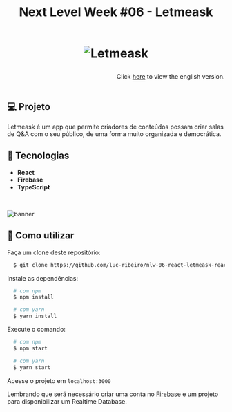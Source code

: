 <h1 align="center">
Next Level Week #06 - Letmeask
<br>
<br>

  ![Letmeask](https://github.com/luc-ribeiro/nlw-06-react-letmeask/blob/main/design/logo.svg)
</h1>

<div align="right">
  Click <a href="https://github.com/luc-ribeiro/nlw-06-letmeask-react/blob/main/README.md">here</a> to view the english version.
</div>
<br>

## 💻 Projeto
Letmeask é um app que permite criadores de conteúdos possam criar salas de Q&A com o seu público, de uma forma muito organizada e democrática. 

## 🚀 Tecnologias

- **React** 
- **Firebase**
- **TypeScript**

<br>

![banner](https://github.com/luc-ribeiro/nlw-06-react-letmeask/blob/main/design/mockup.svg)

## :page_facing_up: Como utilizar

Faça um clone deste repositório:

```sh
  $ git clone https://github.com/luc-ribeiro/nlw-06-react-letmeask-react.git
```

Instale as dependências:

```sh
  # com npm
  $ npm install

  # com yarn
  $ yarn install
```

Execute o comando:

```sh
  # com npm
  $ npm start

  # com yarn
  $ yarn start
```

Acesse o projeto em `localhost:3000`

Lembrando que será necessário criar uma conta no [Firebase](https://firebase.google.com/) e um projeto para disponibilizar um Realtime Database.
